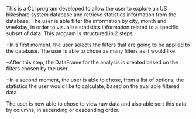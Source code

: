 This is a CLI program developed to allow the user to explore an US
bikeshare system database and retrieve statistics information from
the database. The user is able filter the information by city, month and
weekday, in order to visualize statistics information related to a
specific subset of data.
This program is structured in 2
steps.

+In a first moment, the user selects
the filters that are going to be
applied to the database. The user is
able to chose as many filters as it
would like.

+After this step, the DataFrame for
the analysis is created based on the
filters chosen by the user.

+In a second moment, the user is
able to chose, from a list of options,
the statistics the user would like to
calculate, based on the available
filtered data.

The user is now able to chose to view raw data and also able sort this data by columns,
in ascending or descending order.